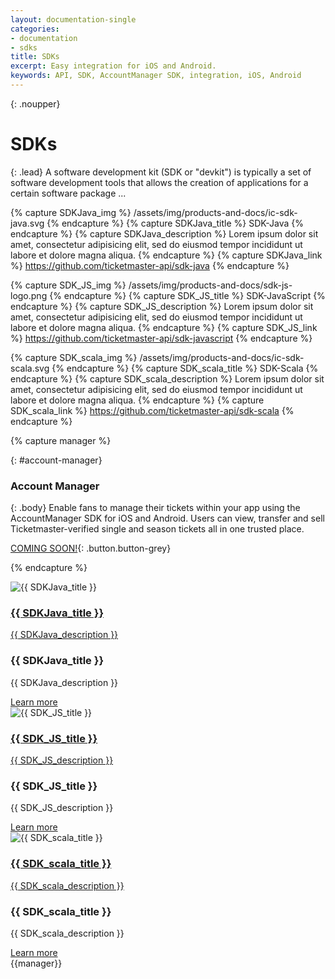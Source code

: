 ```yaml
---
layout: documentation-single
categories:
- documentation
- sdks
title: SDKs
excerpt: Easy integration for iOS and Android.
keywords: API, SDK, AccountManager SDK, integration, iOS, Android
---
```



{: .noupper}
# SDKs

{: .lead}
A software development kit (SDK or "devkit") is typically a set of software development tools that allows the creation of applications for a certain software package ...

{% capture SDKJava_img %}
/assets/img/products-and-docs/ic-sdk-java.svg
{% endcapture %}
{% capture SDKJava_title %}
SDK-Java
{% endcapture %}
{% capture SDKJava_description %}
Lorem ipsum dolor sit amet, consectetur adipisicing elit, sed do eiusmod
tempor incididunt ut labore et dolore magna aliqua.
{% endcapture %}
{% capture SDKJava_link %}
https://github.com/ticketmaster-api/sdk-java
{% endcapture %}

{% capture SDK_JS_img %}
/assets/img/products-and-docs/sdk-js-logo.png
{% endcapture %}
{% capture SDK_JS_title %}
SDK-JavaScript
{% endcapture %}
{% capture SDK_JS_description %}
Lorem ipsum dolor sit amet, consectetur adipisicing elit, sed do eiusmod
tempor incididunt ut labore et dolore magna aliqua.
{% endcapture %}
{% capture SDK_JS_link %}
https://github.com/ticketmaster-api/sdk-javascript
{% endcapture %}

{% capture SDK_scala_img %}
/assets/img/products-and-docs/ic-sdk-scala.svg
{% endcapture %}
{% capture SDK_scala_title %}
SDK-Scala
{% endcapture %}
{% capture SDK_scala_description %}
Lorem ipsum dolor sit amet, consectetur adipisicing elit, sed do eiusmod
tempor incididunt ut labore et dolore magna aliqua.
{% endcapture %}
{% capture SDK_scala_link %}
https://github.com/ticketmaster-api/sdk-scala
{% endcapture %}

{% capture manager %}

{: #account-manager}
### Account Manager

{: .body}
Enable fans to manage their tickets within your app using 
the AccountManager SDK for iOS and Android. Users can 
view, transfer and sell Ticketmaster-verified single and 
season tickets all in one trusted place.

[COMING SOON!](javascript:void(0)){: .button.button-grey}

{% endcapture %}

<div id="sdk-java" class="sdk-flip-container" ontouchstart="this.classList.toggle('hover');">
	<div class="sdk-flipper">
		<div class="sdk-front sdk-front-java">
			<img src=" {{ SDKJava_img }} " class="sdk-img-java sdk-img image" alt="{{ SDKJava_title }}"/>
		</div>
		<a href="{{ SDKJava_link }}" class="sdk-back desktop">
			<h3 class="sdk-description__title">{{ SDKJava_title }}</h3>
			<p class="sdk-description__text">{{ SDKJava_description }}</p>
		</a>
		<div class="sdk-back mobile">
			<h3 class="sdk-description__title">{{ SDKJava_title }}</h3>
			<p class="sdk-description__text">{{ SDKJava_description }}</p>
		</div>
		<a class="sdk-button button button-blue" href="{{ SDKJava_link }}">Learn more</a>
	</div>
</div>


<div id="sdk-javascript" class="sdk-flip-container" ontouchstart="this.classList.toggle('hover');">
	<div class="sdk-flipper">
		<div class="sdk-front sdk-front-js">
			<img src=" {{ SDK_JS_img }} " class="sdk-img-js sdk-img image" alt="{{ SDK_JS_title }}"/>
		</div>
		<a href="{{ SDK_JS_link }}" class="sdk-back desktop">
			<h3 class="sdk-description__title">{{ SDK_JS_title }}</h3>
			<p class="sdk-description__text">{{ SDK_JS_description }}</p>
		</a>
		<div class="sdk-back mobile">
			<h3 class="sdk-description__title">{{ SDK_JS_title }}</h3>
			<p class="sdk-description__text">{{ SDK_JS_description }}</p>
		</div>
		<a class="sdk-button button button-blue" href="{{ SDK_JS_link }}">Learn more</a>
	</div>
</div>


<div id="sdk-scala" class="sdk-flip-container" ontouchstart="this.classList.toggle('hover');">
	<div class="sdk-flipper">
		<div class="sdk-front sdk-front-scala">
			<img src=" {{ SDK_scala_img }} " class="sdk-img-scala sdk-img image" alt="{{ SDK_scala_title }}"/>
		</div>
		<a href="{{ SDK_scala_link }}" class="sdk-back desktop">
			<h3 class="sdk-description__title">{{ SDK_scala_title }}</h3>
			<p class="sdk-description__text">{{ SDK_scala_description }}</p>
		</a>
		<div class="sdk-back mobile">
			<h3 class="sdk-description__title">{{ SDK_scala_title }}</h3>
			<p class="sdk-description__text">{{ SDK_scala_description }}</p>
		</div>
		<a class="sdk-button button button-blue" href="{{ SDK_scala_link }}">Learn more</a>
	</div>
</div>

<div class="grey-box android" markdown="1">
{{manager}}
</div>


<div id="disqus_thread" style="margin-top: 50px;"></div>
<script>
    var disqus_config = function () {
        this.page.url = document.URL || "http://developer.ticketmaster.com/";
        this.page.identifier = "{{page.title}}";
    };
    (function() { // DON'T EDIT BELOW THIS LINE
        var d = document, s = d.createElement('script');

        s.src = '//ticketmasterapi.disqus.com/embed.js';

        s.setAttribute('data-timestamp', +new Date());
        (d.head || d.body).appendChild(s);
    })();
</script>
